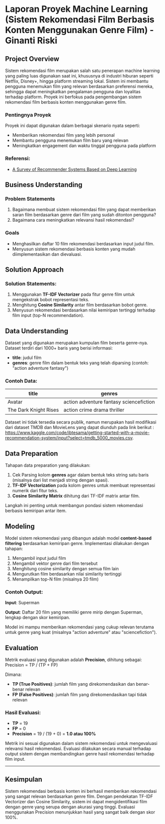 # Laporan Proyek Machine Learning (Sistem Rekomendasi Film Berbasis Konten Menggunakan Genre Film) - Ginanti Riski

## Project Overview

Sistem rekomendasi film merupakan salah satu penerapan machine learning yang paling luas digunakan saat ini, khususnya di industri hiburan seperti Netflix, Disney+, hingga platform streaming lokal. Sistem ini membantu pengguna menemukan film yang relevan berdasarkan preferensi mereka, sehingga dapat meningkatkan pengalaman pengguna dan loyalitas terhadap platform. Proyek ini berfokus pada pengembangan sistem rekomendasi film berbasis konten menggunakan genre film.

### Pentingnya Proyek

Proyek ini dapat digunakan dalam berbagai skenario nyata seperti:
- Memberikan rekomendasi film yang lebih personal
- Membantu pengguna menemukan film baru yang relevan
- Meningkatkan engagement dan waktu tinggal pengguna pada platform

### Referensi:
- [A Survey of Recommender Systems Based on Deep Learning](https://arxiv.org/abs/2009.08544)

## Business Understanding

### Problem Statements
1. Bagaimana membuat sistem rekomendasi film yang dapat memberikan saran film berdasarkan genre dari film yang sudah ditonton pengguna?
2. Bagaimana cara meningkatkan relevansi hasil rekomendasi?

### Goals
- Menghasilkan daftar 10 film rekomendasi berdasarkan input judul film.
- Menyusun sistem rekomendasi berbasis konten yang mudah diimplementasikan dan dievaluasi.

## Solution Approach

### Solution Statements:
1. Menggunakan **TF-IDF Vectorizer** pada fitur genre film untuk mengekstrak bobot representasi teks.
2. Menghitung **Cosine Similarity** antar film berdasarkan bobot genre.
3. Menyusun rekomendasi berdasarkan nilai kemiripan tertinggi terhadap film input (top-N recommendation).

## Data Understanding

Dataset yang digunakan merupakan kumpulan film beserta genre-nya. Dataset terdiri dari 1000+ baris yang berisi informasi:
- **title**: judul film
- **genres**: genre film dalam bentuk teks yang telah diparsing (contoh: "action adventure fantasy")

### Contoh Data:
| title              | genres                                  |
|--------------------|-----------------------------------------|
| Avatar             | action adventure fantasy sciencefiction |
| The Dark Knight Rises | action crime drama thriller            |

Dataset ini tidak tersedia secara publik, namun merupakan hasil modifikasi dari dataset TMDB dan MovieLens yang dapat diunduh pada link berikut : https://www.kaggle.com/code/ibtesama/getting-started-with-a-movie-recommendation-system/input?select=tmdb_5000_movies.csv.

## Data Preparation

Tahapan data preparation yang dilakukan:
1. Cek Parsing kolom **genres** agar dalam bentuk teks string satu baris (misalnya dari list menjadi string dengan spasi).
2. **TF-IDF Vectorization** pada kolom genres untuk membuat representasi numerik dari fitur teks.
3. **Cosine Similarity Matrix** dihitung dari TF-IDF matrix antar film.

Langkah ini penting untuk membangun pondasi sistem rekomendasi berbasis kemiripan antar item.

## Modeling

Model sistem rekomendasi yang dibangun adalah model **content-based filtering** berdasarkan kemiripan genre. Implementasi dilakukan dengan tahapan:
1. Mengambil input judul film
2. Mengambil vektor genre dari film tersebut
3. Menghitung cosine similarity dengan semua film lain
4. Mengurutkan film berdasarkan nilai similarity tertinggi
5. Menampilkan top-N film (misalnya 20 film)

### Contoh Output:
**Input**: Superman

**Output**: Daftar 20 film yang memiliki genre mirip dengan Superman, lengkap dengan skor kemiripan.

Model ini mampu memberikan rekomendasi yang cukup relevan terutama untuk genre yang kuat (misalnya "action adventure" atau "sciencefiction").

## Evaluation

Metrik evaluasi yang digunakan adalah **Precision**, dihitung sebagai:
Precision = TP / (TP + FP)

Dimana:
- **TP (True Positives)**: jumlah film yang direkomendasikan dan benar-benar relevan
- **FP (False Positives)**: jumlah film yang direkomendasikan tapi tidak relevan

### Hasil Evaluasi:
- **TP** = 19
- **FP** = 0
- **Precision** = 19 / (19 + 0) = **1.0 atau 100%**

Metrik ini sesuai digunakan dalam sistem rekomendasi untuk mengevaluasi relevansi hasil rekomendasi. Evaluasi dilakukan secara manual terhadap output sistem dengan membandingkan genre hasil rekomendasi terhadap film input.

---

## Kesimpulan

Sistem rekomendasi berbasis konten ini berhasil memberikan rekomendasi yang sangat relevan berdasarkan genre film. Dengan pendekatan TF-IDF Vectorizer dan Cosine Similarity, sistem ini dapat mengidentifikasi film dengan genre yang serupa dengan akurasi yang tinggi. Evaluasi menggunakan Precision menunjukkan hasil yang sangat baik dengan skor 100%.


